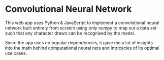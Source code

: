 # Convolutional Neural Network

This web app uses Python & JavaScript to implement a convolutional neural network built entirely from scratch using only numpy to map out a data set such that any character drawn can be recognised by the model.

Since the app uses no popular dependencies, it gave me a lot of insights into the math behind computational neural nets and intricacies of its optimal use cases.
